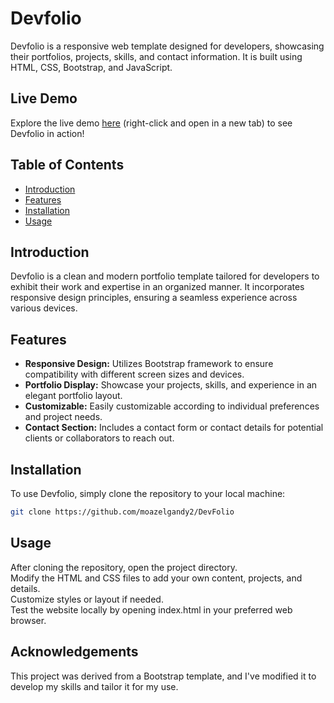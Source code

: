 # Devfolio

Devfolio is a responsive web template designed for developers, showcasing their portfolios, projects, skills, and contact information. It is built using HTML, CSS, Bootstrap, and JavaScript.

## Live Demo

Explore the live demo [here](https://devfolio-ea5b7.web.app/) (right-click and open in a new tab) to see Devfolio in action!

## Table of Contents
- [Introduction](#introduction)
- [Features](#features)
- [Installation](#installation)
- [Usage](#usage)

## Introduction

Devfolio is a clean and modern portfolio template tailored for developers to exhibit their work and expertise in an organized manner. It incorporates responsive design principles, ensuring a seamless experience across various devices.

## Features

- **Responsive Design:** Utilizes Bootstrap framework to ensure compatibility with different screen sizes and devices.
- **Portfolio Display:** Showcase your projects, skills, and experience in an elegant portfolio layout.
- **Customizable:** Easily customizable according to individual preferences and project needs.
- **Contact Section:** Includes a contact form or contact details for potential clients or collaborators to reach out.

## Installation

To use Devfolio, simply clone the repository to your local machine:

```bash
git clone https://github.com/moazelgandy2/DevFolio
````
## Usage
After cloning the repository, open the project directory.
<br>
Modify the HTML and CSS files to add your own content, projects, and details.
<br>
Customize styles or layout if needed.
<br>
Test the website locally by opening index.html in your preferred web browser.

## Acknowledgements
This project was derived from a Bootstrap template, and I've modified it to develop my skills and tailor it for my use.

